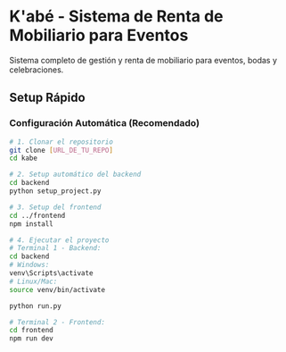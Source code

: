 # K'abé - Sistema de Renta de Mobiliario para Eventos

Sistema completo de gestión y renta de mobiliario para eventos, bodas y celebraciones.

## Setup Rápido

### Configuración Automática (Recomendado)

```bash
# 1. Clonar el repositorio
git clone [URL_DE_TU_REPO]
cd kabe

# 2. Setup automático del backend
cd backend
python setup_project.py

# 3. Setup del frontend  
cd ../frontend
npm install

# 4. Ejecutar el proyecto
# Terminal 1 - Backend:
cd backend
# Windows:
venv\Scripts\activate
# Linux/Mac:
source venv/bin/activate

python run.py

# Terminal 2 - Frontend:
cd frontend
npm run dev